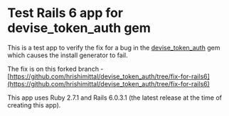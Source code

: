 # Test Rails 6 app for devise_token_auth gem

This is a test app to verify the fix for a bug in the [devise_token_auth](https://github.com/lynndylanhurley/devise_token_auth/) gem which causes the install generator to fail.

The fix is on this forked branch - [https://github.com/hrishimittal/devise_token_auth/tree/fix-for-rails6](https://github.com/hrishimittal/devise_token_auth/tree/fix-for-rails6)

This app uses Ruby 2.7.1 and Rails 6.0.3.1 (the latest release at the time of creating this app).
